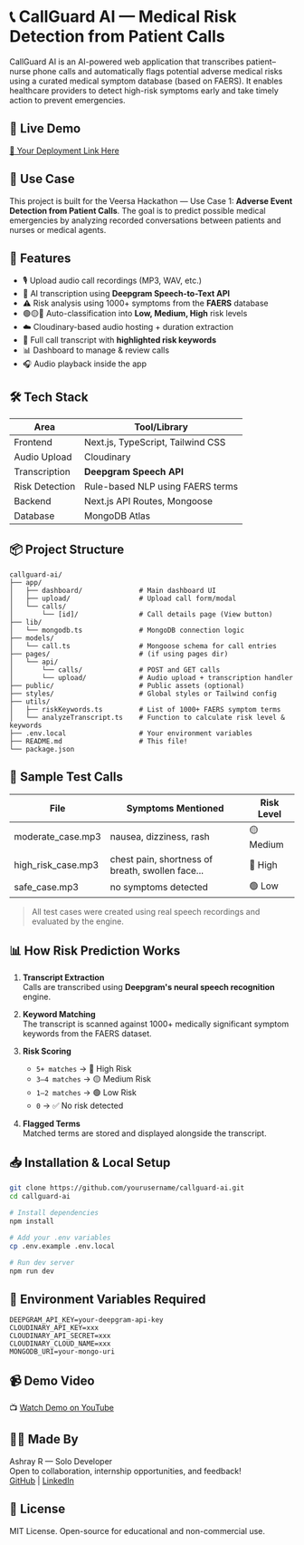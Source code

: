 # 📞 CallGuard AI — Medical Risk Detection from Patient Calls

CallGuard AI is an AI-powered web application that transcribes patient–nurse phone calls and automatically flags potential adverse medical risks using a curated medical symptom database (based on FAERS). It enables healthcare providers to detect high-risk symptoms early and take timely action to prevent emergencies.

## 🚀 Live Demo
[🔗 Your Deployment Link Here](https://your-live-link.com)

## 🎯 Use Case
This project is built for the Veersa Hackathon — Use Case 1: **Adverse Event Detection from Patient Calls**. The goal is to predict possible medical emergencies by analyzing recorded conversations between patients and nurses or medical agents.

## 🧠 Features

- 🎙 Upload audio call recordings (MP3, WAV, etc.)
- 🧠 AI transcription using **Deepgram Speech-to-Text API**
- ⚠️ Risk analysis using 1000+ symptoms from the **FAERS** database
- 🟢🟡🔴 Auto-classification into **Low, Medium, High** risk levels
- ☁️ Cloudinary-based audio hosting + duration extraction
- 🧾 Full call transcript with **highlighted risk keywords**
- 📊 Dashboard to manage & review calls
- 🎧 Audio playback inside the app

## 🛠 Tech Stack

| Area           | Tool/Library                |
|----------------|-----------------------------|
| Frontend       | Next.js, TypeScript, Tailwind CSS |
| Audio Upload   | Cloudinary                  |
| Transcription  | **Deepgram Speech API**     |
| Risk Detection | Rule-based NLP using FAERS terms |
| Backend        | Next.js API Routes, Mongoose |
| Database       | MongoDB Atlas               |

## 📦 Project Structure

```
callguard-ai/
├── app/
│   ├── dashboard/              # Main dashboard UI
│   ├── upload/                 # Upload call form/modal
│   └── calls/
│       └── [id]/               # Call details page (View button)
├── lib/
│   └── mongodb.ts              # MongoDB connection logic
├── models/
│   └── call.ts                 # Mongoose schema for call entries
├── pages/                      # (if using pages dir)
│   └── api/
│       └── calls/              # POST and GET calls
│       └── upload/             # Audio upload + transcription handler
├── public/                     # Public assets (optional)
├── styles/                     # Global styles or Tailwind config
├── utils/
│   ├── riskKeywords.ts         # List of 1000+ FAERS symptom terms
│   └── analyzeTranscript.ts    # Function to calculate risk level & keywords
├── .env.local                  # Your environment variables
├── README.md                   # This file!
└── package.json
```

## 🧪 Sample Test Calls

| File                | Symptoms Mentioned                                | Risk Level |
|---------------------|---------------------------------------------------|------------|
| moderate_case.mp3   | nausea, dizziness, rash                           | 🟡 Medium  |
| high_risk_case.mp3  | chest pain, shortness of breath, swollen face...  | 🔴 High    |
| safe_case.mp3       | no symptoms detected                              | 🟢 Low     |

> All test cases were created using real speech recordings and evaluated by the engine.

## 📊 How Risk Prediction Works

1. **Transcript Extraction**  
   Calls are transcribed using **Deepgram's neural speech recognition** engine.

2. **Keyword Matching**  
   The transcript is scanned against 1000+ medically significant symptom keywords from the FAERS dataset.

3. **Risk Scoring**  
   - `5+ matches` → 🔴 High Risk  
   - `3–4 matches` → 🟡 Medium Risk  
   - `1–2 matches` → 🟢 Low Risk  
   - `0` → ✅ No risk detected

4. **Flagged Terms**  
   Matched terms are stored and displayed alongside the transcript.

## 📥 Installation & Local Setup

```bash
git clone https://github.com/yourusername/callguard-ai.git
cd callguard-ai

# Install dependencies
npm install

# Add your .env variables
cp .env.example .env.local

# Run dev server
npm run dev
```

## 📂 Environment Variables Required

```env
DEEPGRAM_API_KEY=your-deepgram-api-key
CLOUDINARY_API_KEY=xxx
CLOUDINARY_API_SECRET=xxx
CLOUDINARY_CLOUD_NAME=xxx
MONGODB_URI=your-mongo-uri
```

## 📹 Demo Video

📺 [Watch Demo on YouTube](https://youtu.be/your-demo-link)

## 👨‍💻 Made By

Ashray R — Solo Developer  
Open to collaboration, internship opportunities, and feedback!  
[GitHub](https://github.com/yourusername) | [LinkedIn](https://linkedin.com/in/yourprofile)

## 📜 License

MIT License. Open-source for educational and non-commercial use.